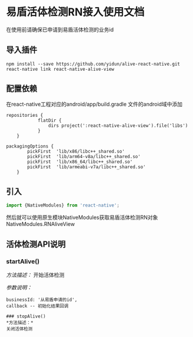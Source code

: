 
# 易盾活体检测RN接入使用文档
在使用前请确保已申请到易盾活体检测的业务id

## 导入插件
```
npm install --save https://github.com/yidun/alive-react-native.git
react-native link react-native-alive-view
```
## 配置依赖
在react-native工程对应的android/app/build.gradle 文件的android域中添加
```
repositories {
	        flatDir {
	            dirs project(':react-native-alive-view').file('libs')
	        }
	}
  
packagingOptions {
        pickFirst  'lib/x86/libc++_shared.so'
        pickFirst  'lib/arm64-v8a/libc++_shared.so'
        pickFirst  'lib/x86_64/libc++_shared.so'
        pickFirst  'lib/armeabi-v7a/libc++_shared.so'
    }  
```

## 引入
```js
import {NativeModules} from 'react-native';
```

然后就可以使用原生模块NativeModules获取易盾活体检测RN对象NativeModules.RNAliveView

## 活体检测API说明

### startAlive()
*方法描述：*
开始活体检测

*参数说明：*
```
businessId: '从易盾申请的id',
callback -- 初始化结果回调

### stopAlive()
*方法描述：*
关闭活体检测
